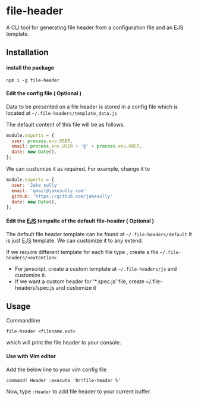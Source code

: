 # file-header
A CLI tool for generating file header from a configuration file and an EJS template.


## Installation 

#### install the package
`npm i -g file-header`

#### Edit the config file ( Optional )
Data to be presented on a file header is stored in a config file which is located at `~/.file-headers/template_data.js`

The default content of this file will be as follows.
```javascript
module.exports = {
  user: process.env.USER,
  email: process.env.USER + '@' + process.env.HOST,
  date: new Date(),
};

```

We can customize it as required. For example, change it to

```javascript
module.exports = {
  user: 'Jake sully'
  email: 'gmail@jakesully.com'
  github: 'https://github.com/jakesully'
  date: new Date(),
};
```

#### Edit the [EJS](ejs) tempalte of the default file-header ( Optional )

The default file header template can be found at `~/.file-headers/default`
It is just [EJS](ejs) template. We can customize it to any extend.

If we require different template for each file type , create a file  `~/.file-headers/<extention>`

* For javscript, create a custom template at  `~/.file-headers/js` and customize it.
* If we want a custom header for '*.spec.js' file, create ~/.file-headers/spec.js and customize it


## Usage

Commandline
```
file-header <filename.ext>
```
which will print the file header to your console.


#### Use with Vim editor

Add the below line to your vim config file
```vim
command! Header :execute '0r!file-header %'
```

Now, type `:Header` to add file header to your current buffer.

[ejs]: https://github.com/mde/ejs "Ejs template engine"



